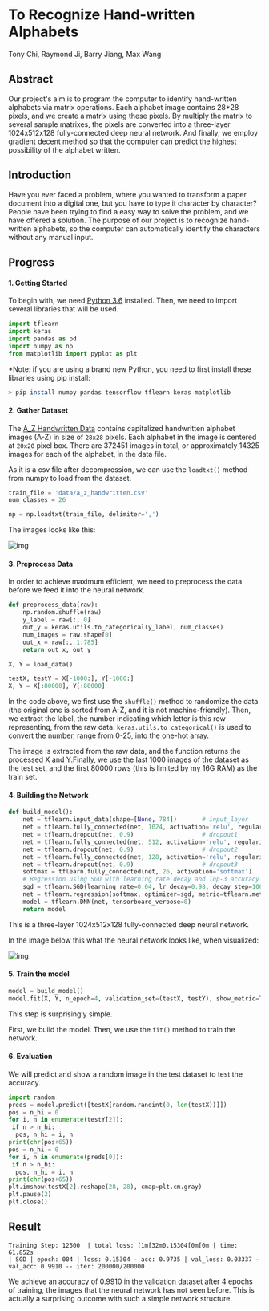 #  To Recognize Hand-written Alphabets

Tony Chi, Raymond Ji, Barry Jiang, Max Wang



## Abstract

Our project's aim is to program the computer to identify hand-written alphabets via matrix operations. Each alphabet image contains 28*28 pixels, and we create a matrix using these pixels. By multiply the matrix to several sample matrixes, the pixels are converted into a three-layer 1024x512x128 fully-connected deep neural network. And finally, we employ gradient decent method so that the computer can predict the highest possibility of the alphabet written.



## Introduction

Have you ever faced a problem, where you wanted to transform a paper document into a digital one, but you have to type it character by character? People have been trying to find a easy way to solve the problem, and we have offered a solution. The purpose of our project is to recognize hand-written alphabets, so the computer can automatically identify the characters without any manual input.



## Progress

#### 1. Getting Started

To begin with, we need [Python 3.6](https://www.python.org/downloads/release/python-365/) installed. Then, we need to import several libraries that will be used.

```Python
import tflearn
import keras
import pandas as pd
import numpy as np
from matplotlib import pyplot as plt
```

*Note: if you are using a brand new Python, you need to first install these libraries using pip install:

```bash
> pip install numpy pandas tensorflow tflearn keras matplotlib
```



#### 2. Gather Dataset

The [A_Z Handwritten Data](https://www.kaggle.com/sachinpatel21/az-handwritten-alphabets-in-csv-format) contains capitalized handwritten alphabet images (A-Z) in size of  `28x28`  pixels. Each alphabet in the image is centered at  `20x20`  pixel box. There are 372451 images in total, or approximately 14325 images for each of the alphabet, in the data file.  

As it is a csv file after decompression, we can use the  `loadtxt()`  method from numpy to load from the dataset. 

```Python
train_file = 'data/a_z_handwritten.csv'
num_classes = 26

np = np.loadtxt(train_file, delimiter=',')
```

The images looks like this: 

﻿![img](https://images-cdn.shimo.im/ZSqYuXFvgEUAcHnc/po.png!thumbnail)﻿ 




#### 3. Preprocess Data

In order to achieve maximum efficient, we need to preprocess the data before we feed it into the neural network. 

```Python
def preprocess_data(raw):
    np.random.shuffle(raw)
    y_label = raw[:, 0]
    out_y = keras.utils.to_categorical(y_label, num_classes)
    num_images = raw.shape[0]
    out_x = raw[:, 1:785]
    return out_x, out_y

X, Y = load_data()

testX, testY = X[-1000:], Y[-1000:]
X, Y = X[:80000], Y[:80000]
```

In the code above, we first use the `shuffle()` method to randomize the data (the original one is sorted from A-Z, and it is not machine-friendly). Then, we extract the label, the number indicating which letter is this row representing, from the raw data. `keras.utils.to_categorical()` is used to convert the number, range from 0-25, into the one-hot array. 

The image is extracted from the raw data, and the function returns the processed X and Y.Finally, we use the last 1000 images of the dataset as the test set, and the first 80000 rows (this is limited by my 16G RAM) as the train set.   



#### 4. Building the Network   

```Python
def build_model():
    net = tflearn.input_data(shape=[None, 784])       # input_layer
    net = tflearn.fully_connected(net, 1024, activation='relu', regularizer='L2', weight_decay=0.001)                 # dense1
    net = tflearn.dropout(net, 0.9)                   # dropout1
    net = tflearn.fully_connected(net, 512, activation='relu', regularizer='L2', weight_decay=0.001)                 # dense2
    net = tflearn.dropout(net, 0.9)                   # dropout2
    net = tflearn.fully_connected(net, 128, activation='relu', regularizer='L2', weight_decay=0.001)                 # dense3
    net = tflearn.dropout(net, 0.9)                   # dropout3
    softmax = tflearn.fully_connected(net, 26, activation='softmax')
    # Regression using SGD with learning rate decay and Top-3 accuracy
    sgd = tflearn.SGD(learning_rate=0.04, lr_decay=0.98, decay_step=1000)
    net = tflearn.regression(softmax, optimizer=sgd, metric=tflearn.metrics.Accuracy(), loss='categorical_crossentropy')
    model = tflearn.DNN(net, tensorboard_verbose=0)
    return model
```

This is a three-layer 1024x512x128 fully-connected deep neural network.

In the image below this what the neural network looks like, when visualized: 

﻿![img](https://images-cdn.shimo.im/IsUus4sbdVENnWX9/525338247769891090.jpg!thumbnail)﻿ 

#### 5. Train the model

```Python
model = build_model()
model.fit(X, Y, n_epoch=4, validation_set=(testX, testY), show_metric=True)
```

This step is surprisingly simple. 

First, we build the model. Then, we use the `fit()` method to train the network. 



#### 6. Evaluation

We will predict and show a random image in the test dataset to test the accuracy.

```Python
import random
preds = model.predict([testX[random.randint(0, len(testX))]])
pos = n_hi = 0
for i, n in enumerate(testY[2]):
 if n > n_hi:
  pos, n_hi = i, n
print(chr(pos+65))
pos = n_hi = 0
for i, n in enumerate(preds[0]):
 if n > n_hi:
  pos, n_hi = i, n
print(chr(pos+65))
plt.imshow(testX[2].reshape(28, 28), cmap=plt.cm.gray)
plt.pause(2)
plt.close()
```



## Result

````
Training Step: 12500  | total loss: [1m[32m0.15304[0m[0m | time: 61.852s
| SGD | epoch: 004 | loss: 0.15304 - acc: 0.9735 | val_loss: 0.03337 - val_acc: 0.9910 -- iter: 200000/200000
````

We achieve an accuracy of 0.9910 in the validation dataset after 4 epochs of training, the images that the neural network has not seen before. This is actually a surprising outcome with such a simple network structure. 